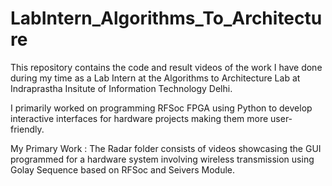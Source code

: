 # LabIntern_Algorithms_To_Architecture

This repository contains the code and result videos of the work I have done during my time as a Lab Intern at the Algorithms to Architecture Lab at Indraprastha Insitute of Information Technology Delhi.

I primarily worked on programming RFSoc FPGA using Python to develop interactive interfaces for hardware projects making them more user-friendly.

My Primary Work :
The Radar folder consists of videos showcasing the GUI programmed for a hardware system involving wireless transmission using Golay Sequence based on RFSoc and Seivers Module.

